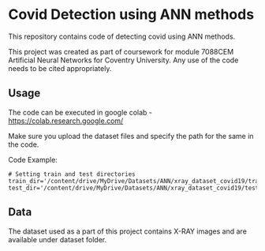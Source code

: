 # Covid Detection using ANN methods

This repository contains code of detecting covid using ANN methods. 

This project was created as part of coursework for module 7088CEM Artificial Neural Networks for Coventry University. Any use of the code needs to be cited appropriately. 

## Usage

The code can be executed in google colab - <https://colab.research.google.com/>

Make sure you upload the dataset files and specify the path for the same in the code. 

Code Example:
```
# Setting train and test directories
train_dir='/content/drive/MyDrive/Datasets/ANN/xray_dataset_covid19/train'
test_dir='/content/drive/MyDrive/Datasets/ANN/xray_dataset_covid19/test'
```

## Data

The dataset used as a part of this project contains X-RAY images and are available under dataset folder.
